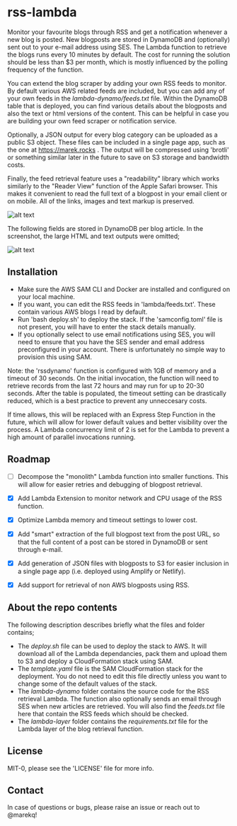 rss-lambda
==========

Monitor your favourite blogs through RSS and get a notification whenever a new blog is posted. New blogposts are stored in DynamoDB and (optionally) sent out to your e-mail address using SES. The Lambda function to retrieve the blogs runs every 10 minutes by default. The cost for running the solution should be less than $3 per month, which is mostly influenced by the polling frequency of the function. 

You can extend the blog scraper by adding your own RSS feeds to monitor. By default various AWS related feeds are included, but you can add any of your own feeds in the *lambda-dynamo/feeds.txt* file. Within the DynamoDB table that is deployed, you can find various details about the blogposts and also the text or html versions of the content. This can be helpful in case you are building your own feed scraper or notification service. 

Optionally, a JSON output for every blog category can be uploaded as a public S3 object. These files can be included in a single page app, such as the one at https://marek.rocks . The output will be compressed using 'brotli' or something similar later in the future to save on S3 storage and bandwidth costs. 

Finally, the feed retrieval feature uses a "readability" library which works similarly to the "Reader View" function of the Apple Safari browser. This makes it convenient to read the full text of a blogpost in your email client or on mobile. All of the links, images and text markup is preserved. 


![alt text](./docs/architecture.png)


The following fields are stored in DynamoDB per blog article. In the screenshot, the large HTML and text outputs were omitted;


![alt text](./docs/dynamodb.png)


Installation
------------

- Make sure the AWS SAM CLI and Docker are installed and configured on your local machine.
- If you want, you can edit the RSS feeds in 'lambda/feeds.txt'. These contain various AWS blogs I read by default.
- Run 'bash deploy.sh' to deploy the stack. If the 'samconfig.toml' file is not present, you will have to enter the stack details manually. 
- If you optionally select to use email notifications using SES, you will need to ensure that you have the SES sender and email address preconfigured in your account. There is unfortunately no simple way to provision this using SAM. 


Note: the 'rssdynamo' function is configured with 1GB of memory and a timeout of 30 seconds. On the initial invocation, the function will need to retrieve records from the last 72 hours and may run for up to 20-30 seconds. After the table is populated, the timeout setting can be drastically reduced, which is a best practice to prevent any unneccesary costs. 


If time allows, this will be replaced with an Express Step Function in the future, which will allow for lower default values and better visibility over the process. A Lambda concurrency limit of 2 is set for the Lambda to prevent a high amount of parallel invocations running.


Roadmap
-------

- [ ] Decompose the "monolith" Lambda function into smaller functions. This will allow for easier retries and debugging of blogpost retrieval. 
- [X] Add Lambda Extension to monitor network and CPU usage of the RSS function. 
- [X] Optimize Lambda memory and timeout settings to lower cost. 
- [X] Add "smart" extraction of the full blogpost text from the post URL, so that the full content of a post can be stored in DynamoDB or sent through e-mail.
- [X] Add generation of JSON files with blogposts to S3 for easier inclusion in a single page app (i.e. deployed using Amplify or Netlify).
- [X] Add support for retrieval of non AWS blogposts using RSS.


About the repo contents
-----------------------

The following description describes briefly what the files and folder contains;

- The *deploy.sh* file can be used to deploy the stack to AWS. It will download all of the Lambda dependancies, pack them and upload them to S3 and deploy a CloudFormation stack using SAM. 
- The *template.yaml* file is the SAM CloudFormation stack for the deployment. You do not need to edit this file directly unless you want to change some of the default values of the stack. 
- The *lambda-dynamo* folder contains the source code for the RSS retrieval Lambda. The function also optionally sends an email through SES when new articles are retrieved. You will also find the *feeds.txt* file here that contain the RSS feeds which should be checked.
- The *lambda-layer* folder contains the *requirements.txt* file for the Lambda layer of the blog retrieval function. 


License
-------

MIT-0, please see the 'LICENSE' file for more info. 


Contact
-------

In case of questions or bugs, please raise an issue or reach out to @marekq!
